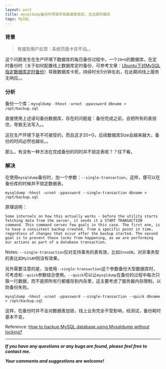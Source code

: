 ```yaml
---
layout: post
title: mysqldump备份时导致所有数据表锁定，无法提供服务
tags: MySQL
---
```


### 背景

> 有接到用户反馈：系统页面卡住不动。。

这个问题发生在生产环境下数据库的每日备份过程中，一个`20+G`的数据库，在定时备份时（关于如何配置线上数据库定时备份，可参考文章：[Ubuntu下对MySQL指定数据库定时备份](https://blog.csdn.net/u013810234/article/details/86599055)）导致数据库卡死，持续时长5分钟左右，在此期间线上服务无响应。。

### 分析

备份一个库：`mysqldump -hhost -uroot -ppassword dbname > /opt/backup.sql`

直接使用上述语句备份数据库，存在的问题是：备份完成之前，会把所有的表锁住，导致无法写入。。

这在生产环境下是不可接受的，而且这才20+G，后续数据库Size会越来越大，备份的时间必然也越长。。

那么，有没有一种方法在完成备份的同时并不锁定表呢？？往下看。

### 解决

在使用`mysqldump`备份时，加一个参数：`--single-transaction`，这样，便可以在备份库的时候并不锁定数据表。

    mysqldump -hhost -uroot -ppassword --single-transaction dbname > /opt/backup.sql

原理说明：

    Some internals on how this actually works - before the utility starts fetching data from the server, it sends it a START TRANSACTION command. This command serves few goals in this case. The first one, is to have a consistent backup created, from a specific point in time, regardless of changes that occur after the backup started. The second goal is to prevent those locks from happening, as we are performing our actions as part of a database transaction.

Notes: `--single-transaction`仅对支持事务的表有效，比如`InnoDB`，对非事务型的表比如`MyISAM`则没有效果。

另外需要注意的是，当使用`--single-transaction`这个参数备份大型数据库时，可考虑和`--quick`参数结合使用。`--quick`可以让`mysqldump`在备份的过程中每次只取一行数据，而不是把所有行都缓存到内存里，这主要考虑了服务器内存限制，以防备份失败。

    mysqldump -hhost -uroot -ppassword --single-transaction --quick dbname > /opt/backup.sql

这样，在备份时并不会对数据表加锁，线上业务完全不受影响，经测试，备份耗时基本不变。

Reference: [How to backup MySQL database using Mysqldump without locking?](https://www.eversql.com/how-to-backup-mysql-database-using-mysqldump-without-locking/)

---

***If you have any questions or any bugs are found, please feel free to contact me.***

***Your comments and suggestions are welcome!***